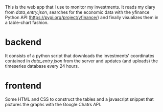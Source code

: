 This is the web app that I use to monitor my investments. It reads my diary from *data_entry.json*, searches for the economic data with the yfinance Python API (https://pypi.org/project/yfinance/) and finally visualizes them in a table-chart fashion.

# backend
It consists of a python script that downloads the investments' coordinates contained in *data_entry.json* from the server and updates (and uploads) the timeseries database every 24 hours.

# frontend
Some HTML and CSS to construct the tables and a javascript snippet that pictures the graphs with the Google Chatrs API.
